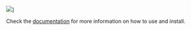 [![](https://img.shields.io/badge/docs-stable-blue.svg)](https://vitorlorencone.github.io/Mingal.jl/)]

Check the [documentation](https://vitorlorencone.github.io/Mingal.jl/) for more information on how to use and install.
